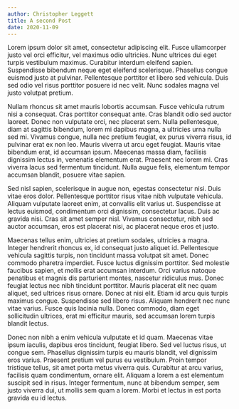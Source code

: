```yaml
---
author: Christopher Leggett
title: A second Post
date: 2020-11-09
---
```


Lorem ipsum dolor sit amet, consectetur adipiscing elit. Fusce ullamcorper justo vel orci efficitur, vel maximus odio ultricies. Nunc ultrices dui eget turpis vestibulum maximus. Curabitur interdum eleifend sapien. Suspendisse bibendum neque eget eleifend scelerisque. Phasellus congue euismod justo at pulvinar. Pellentesque porttitor et libero sed vehicula. Duis sed odio vel risus porttitor posuere id nec velit. Nunc sodales magna vel justo volutpat pretium.

<!--more-->

Nullam rhoncus sit amet mauris lobortis accumsan. Fusce vehicula rutrum nisi a consequat. Cras porttitor consequat ante. Cras blandit odio sed auctor laoreet. Donec non vulputate orci, nec placerat sem. Nulla pellentesque, diam at sagittis bibendum, lorem mi dapibus magna, a ultricies urna nulla sed mi. Vivamus congue, nulla nec pretium feugiat, ex purus viverra risus, id pulvinar erat ex non leo. Mauris viverra ut arcu eget feugiat. Mauris vitae bibendum erat, id accumsan ipsum. Maecenas massa diam, facilisis dignissim lectus in, venenatis elementum erat. Praesent nec lorem mi. Cras viverra lacus sed fermentum tincidunt. Nulla augue felis, elementum tempor accumsan blandit, posuere vitae sapien.

Sed nisl sapien, scelerisque in augue non, egestas consectetur nisi. Duis vitae eros dolor. Pellentesque porttitor risus vitae nibh vulputate vehicula. Aliquam vulputate laoreet enim, at convallis elit varius ut. Suspendisse at lectus euismod, condimentum orci dignissim, consectetur lacus. Duis ac gravida nisi. Cras sit amet semper nisl. Vivamus consectetur, nibh sed auctor accumsan, eros est placerat nisi, ac placerat neque eros et justo.

Maecenas tellus enim, ultricies at pretium sodales, ultricies a magna. Integer hendrerit rhoncus ex, id consequat justo aliquet id. Pellentesque vehicula sagittis turpis, non tincidunt massa volutpat sit amet. Donec commodo pharetra imperdiet. Fusce luctus dignissim porttitor. Sed molestie faucibus sapien, et mollis erat accumsan interdum. Orci varius natoque penatibus et magnis dis parturient montes, nascetur ridiculus mus. Donec feugiat lectus nec nibh tincidunt porttitor. Mauris placerat elit nec quam aliquet, sed ultrices risus ornare. Donec at nisi elit. Etiam id arcu quis turpis maximus congue. Suspendisse sed libero risus. Aliquam hendrerit nec nunc vitae varius. Fusce quis lacinia nulla. Donec commodo, diam eget sollicitudin ultrices, erat mi efficitur mauris, sed accumsan lorem turpis blandit lectus.

Donec non nibh a enim vehicula vulputate et id quam. Maecenas vitae ipsum iaculis, dapibus eros tincidunt, feugiat libero. Sed vel luctus risus, ut congue sem. Phasellus dignissim turpis eu mauris blandit, vel dignissim eros varius. Praesent pretium vel purus eu vestibulum. Proin tempor tristique tellus, sit amet porta metus viverra quis. Curabitur at arcu varius, facilisis quam condimentum, ornare elit. Aliquam a lorem a est elementum suscipit sed in risus. Integer fermentum, nunc at bibendum semper, sem justo viverra dui, ut mollis sem quam a lorem. Morbi et lectus in est porta gravida eu id lectus.